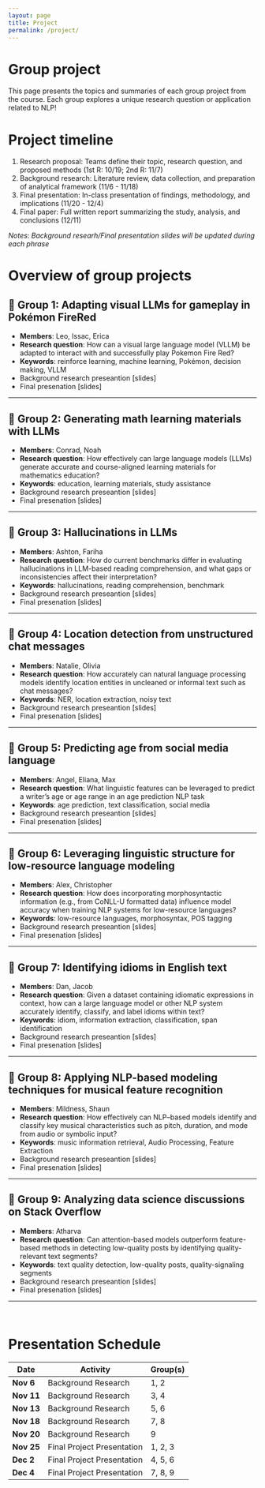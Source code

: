 ```yaml
---
layout: page
title: Project
permalink: /project/
---
```


# Group project

This page presents the topics and summaries of each group project from the course. Each group explores a unique research question or application related to NLP!

# Project timeline

1. Research proposal: Teams define their topic, research question, and proposed methods (1st R: 10/19; 2nd R: 11/7)   
2. Background research: Literature review, data collection, and preparation of analytical framework (11/6 - 11/18) 
3. Final presentation: In-class presentation of findings, methodology, and implications (11/20 - 12/4)
4. Final paper: Full written report summarizing the study, analysis, and conclusions (12/11)

*Notes*: *Background researh/Final presentation slides will be updated during each phrase*

# Overview of group projects

## 🔴 Group 1: Adapting visual LLMs for gameplay in Pokémon FireRed

- **Members**: Leo, Issac, Erica
- **Research question**: How can a visual large language model (VLLM) be adapted to interact with and successfully play Pokemon Fire Red?
- **Keywords**: reinforce learning, machine learning, Pokémon, decision making, VLLM
- Background research preseantion [slides]
- Final presenation [slides]

----

## 🔴 Group 2: Generating math learning materials with LLMs

- **Members**: Conrad, Noah
- **Research question**: How effectively can large language models (LLMs) generate accurate and course-aligned learning materials for mathematics education?
- **Keywords**: education, learning materials, study assistance
- Background research preseantion [slides]
- Final presenation [slides]

----

## 🔴 Group 3: Hallucinations in LLMs

- **Members**: Ashton, Fariha
- **Research question**: How do current benchmarks differ in evaluating hallucinations in LLM-based reading comprehension, and what gaps or inconsistencies affect their interpretation?
- **Keywords**: hallucinations, reading comprehension, benchmark
- Background research preseantion [slides]
- Final presenation [slides]

---

## 🔴 Group 4: Location detection from unstructured chat messages
- **Members**: Natalie, Olivia
- **Research question**: How accurately can natural language processing models identify location entities in uncleaned or informal text such as chat messages?
- **Keywords**: NER, location extraction, noisy text
- Background research preseantion [slides]
- Final presenation [slides]

---

## 🔴 Group 5: Predicting age from social media language
- **Members**: Angel, Eliana, Max 
- **Research question**: What linguistic features can be leveraged to predict a writer’s age or age range in an age prediction NLP task
- **Keywords**: age prediction, text classification, social media
- Background research preseantion [slides]
- Final presenation [slides]

---

## 🔴 Group 6: Leveraging linguistic structure for low-resource language modeling
- **Members**: Alex, Christopher
- **Research question**: How does incorporating morphosyntactic information (e.g., from CoNLL-U formatted data) influence model accuracy when training NLP systems for low-resource languages?
- **Keywords**: low-resource languages, morphosyntax, POS tagging
- Background research preseantion [slides]
- Final presenation [slides]

---

## 🔴 Group 7: Identifying idioms in English text
- **Members**: Dan, Jacob
- **Research question**: Given a dataset containing idiomatic expressions in context, how can a large language model or other NLP system accurately identify, classify, and label idioms within text?
- **Keywords**: idiom, information extraction, classification, span identification
- Background research preseantion [slides]
- Final presenation [slides]

---

## 🔴 Group 8: Applying NLP-based modeling techniques for musical feature recognition
- **Members**: Mildness, Shaun
- **Research question**: How effectively can NLP–based models identify and classify key musical characteristics such as pitch, duration, and mode from audio or symbolic input?
- **Keywords**: music information retrieval, Audio Processing, Feature Extraction
- Background research preseantion [slides]
- Final presenation [slides]

---

## 🔴 Group 9: Analyzing data science discussions on Stack Overflow
- **Members**: Atharva
- **Research question**: Can attention-based models outperform feature-based methods in detecting low-quality posts by identifying quality-relevant text segments?
- **Keywords**: text quality detection, low-quality posts, quality-signaling segments
- Background research preseantion [slides]
- Final presenation [slides]

---
<br>

# Presentation Schedule
| **Date**         | **Activity**               | **Group(s)** |
| ---------------- | -------------------------- | ------------ |
| **Nov 6**  | Background Research        | 1, 2         |
| **Nov 11** | Background Research        | 3, 4         |
| **Nov 13** | Background Research        | 5, 6         |
| **Nov 18** | Background Research        | 7, 8         |
| **Nov 20** | Background Research        | 9            |
| **Nov 25** | Final Project Presentation | 1, 2, 3      |
| **Dec 2**  | Final Project Presentation | 4, 5, 6      |
| **Dec 4**  | Final Project Presentation | 7, 8, 9      |
